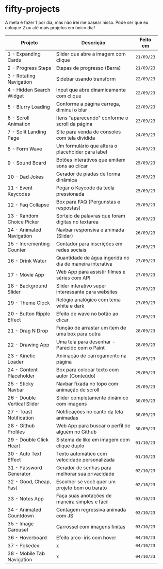 # fifty-projects

A meta é fazer 1 por dia, mas não irei me basear nisso. Pode ser que eu coloque 2 ou até mais projetos em único dia!

| Projeto | Descrição | Feito em |
| --- | --- | --- |
| 1 - Expanding Cards | Slider que abre a imagem com clique | `21/09/23` |
| 2 - Progress Steps | Etapas de progresso (Barra) | `21/09/23` |
| 3 - Rotating Navigation | Sidebar usando transform | `22/09/23` |
| 4 - Hidden Search Widget | Input que abre dinamicamente com clique | `22/09/23` |
| 5 - Blurry Loading | Conforme a página carrega, diminui o blur | `23/09/23` |
| 6 - Scroll Animation | Itens "aparecendo" conforme o scroll da página | `23/09/23` |
| 7 - Split Landing Page | Site para venda de consoles com tela dividida | `24/09/23` |
| 8 - Form Wave | Um formulário que altera o placeholder para label | `24/09/23` |
| 9 - Sound Board | Botões interativos que emitem sons ao clicar | `25/09/23` |
| 10 - Dad Jokes | Gerador de piadas de forma dinâmica | `25/09/23` |
| 11 - Event Keycodes | Pegar o Keycode da tecla pressionada | `25/09/23` |
| 12 - Faq Collapse | Box para FAQ (Pergunstas e respostas) | `25/09/23` |
| 13 - Random Choice Picker | Sorteio de palavras que foram digitas no textarea | `26/09/23` |
| 14 - Animated Navigation | Navbar responsiva e animada (Slider) | `26/09/23` |
| 15 - Incrementing Counter | Contador para inscrições em redes sociais | `26/09/23` |
| 16 - Drink Water | Quantidade de água ingerida no dia de maneira interativa | `27/09/23` |
| 17 - Movie App | Web App para assistir filmes e séries com API | `27/09/23` |
| 18 - Background Slider | Slider interativo super interessante para websites | `27/09/23` |
| 19 - Theme Clock | Relógio analógico com tema white e dark | `27/09/23` |
| 20 - Button Ripple Effect | Efeito de wave no botão ao clicar | `27/09/23` | <!-- Parece muito com aqueles de framework css -->
| 21 - Drag N Drop | Função de arrastar um item de uma box para outra | `28/09/23` |
| 22 - Drawing App | Uma tela para desenhar - Parecido com o Paint | `28/09/23` |
| 23 - Kinetic Loader | Animação de carregamento na página | `29/09/23` |
| 24 - Content Placeholder | Box para colocar texto com autor (Conteúdo) | `29/09/23` |
| 25 - Sticky Navbar | Navbar fixada no topo com animação de scroll | `29/09/23` |
| 26 - Double Vertical Slider | Slider completamente dinâmico com imagens | `30/09/23` | <!-- Implementar isso em futuros projetos... Ótima ideia -->
| 27 - Toast Notification | Notificações no canto da tela animadas | `30/09/23` |
| 28 - Github Profiles | Web App para buscar o perfil de alguém no Github | `30/09/23` | <!-- fazer o layout mobile -->
| 29 - Double Click Heart | Sistema de like em imagem com clique duplo | `01/10/23` |
| 30 - Auto Text Effect | Texto automático com velocidade personalizada | `01/10/23` |
| 31 - Password Generator | Gerador de senhas para melhorar sua privacidade | `02/10/23` |
| 32 - Good, Cheap, Fast | Escolher se você quer um projeto bom ou barato | `02/10/23` |
| 33 - Notes App | Faça suas anotações de maneira simples e fácil | `03/10/23` |
| 34 - Animated Countdown | Contagem regressiva animada com JS | `03/10/23` |
| 35 - Image Carousel | Carrossel com imagens finitas | `03/10/23` |
| 36 - Hoverboard | Efeito arco-íris com hover | `04/10/23` |
| 37 - Pokedex | x | `04/10/23` |
| 38 - Mobile Tab Navigation | x | `04/10/23` |


<!--     | x | x | `` |     -->



